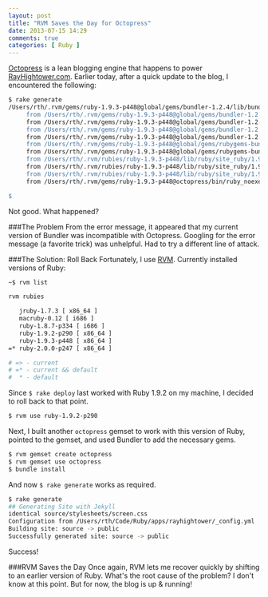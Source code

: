 ```yaml
---
layout: post
title: "RVM Saves the Day for Octopress"
date: 2013-07-15 14:29
comments: true
categories: [ Ruby ]
---
```

[Octopress](http://octopress.org) is a lean blogging engine that happens to power [RayHightower.com](http://rayhightower.com). Earlier today, after a quick update to the blog, I encountered the following:

```bash
$ rake generate
/Users/rth/.rvm/gems/ruby-1.9.3-p448@global/gems/bundler-1.2.4/lib/bundler/rubygems_integration.rb:187:in `stub_source_index170': uninitialized constant Gem::SourceIndex (NameError)
     from /Users/rth/.rvm/gems/ruby-1.9.3-p448@global/gems/bundler-1.2.4/lib/bundler/rubygems_integration.rb:353:in `stub_rubygems'
     from /Users/rth/.rvm/gems/ruby-1.9.3-p448@global/gems/bundler-1.2.4/lib/bundler/rubygems_integration.rb:250:in `replace_entrypoints'
     from /Users/rth/.rvm/gems/ruby-1.9.3-p448@global/gems/bundler-1.2.4/lib/bundler/runtime.rb:14:in `setup'
     from /Users/rth/.rvm/gems/ruby-1.9.3-p448@global/gems/bundler-1.2.4/lib/bundler.rb:116:in `setup'
     from /Users/rth/.rvm/gems/ruby-1.9.3-p448@global/gems/rubygems-bundler-1.1.0/lib/rubygems-bundler/noexec.rb:77:in `setup'
     from /Users/rth/.rvm/gems/ruby-1.9.3-p448@global/gems/rubygems-bundler-1.1.0/lib/rubygems-bundler/noexec.rb:89:in `<top (required)>'
     from /Users/rth/.rvm/rubies/ruby-1.9.3-p448/lib/ruby/site_ruby/1.9.1/rubygems/core_ext/kernel_require.rb:116:in `require'
     from /Users/rth/.rvm/rubies/ruby-1.9.3-p448/lib/ruby/site_ruby/1.9.1/rubygems/core_ext/kernel_require.rb:116:in `rescue in require'
     from /Users/rth/.rvm/rubies/ruby-1.9.3-p448/lib/ruby/site_ruby/1.9.1/rubygems/core_ext/kernel_require.rb:122:in `require'
     from /Users/rth/.rvm/gems/ruby-1.9.3-p448@octopress/bin/ruby_noexec_wrapper:9:in `<main>'

$
```

Not good. What happened?
<!--more-->
###The Problem
From the error message, it appeared that my current version of Bundler was incompatible with Octopress. Googling for the error message (a favorite trick) was unhelpful. Had to try a different line of attack.

###The Solution: Roll Back
Fortunately, I use [RVM](http://rayhightower.com/blog/2013/05/16/upgrading-ruby-with-rvm/). Currently installed versions of Ruby:

```bash
~$ rvm list

rvm rubies

   jruby-1.7.3 [ x86_64 ]
   macruby-0.12 [ i686 ]
   ruby-1.8.7-p334 [ i686 ]
   ruby-1.9.2-p290 [ x86_64 ]
   ruby-1.9.3-p448 [ x86_64 ]
=* ruby-2.0.0-p247 [ x86_64 ]

# => - current
# =* - current && default
#  * - default
```

Since `$ rake deploy` last worked with Ruby 1.9.2 on my machine, I decided to roll back to that point.

```bash
$ rvm use ruby-1.9.2-p290

```

Next, I built another `octopress` gemset to work with this version of Ruby, pointed to the gemset, and used Bundler to add the necessary gems.

```bash
$ rvm gemset create octopress
$ rvm gemset use octopress
$ bundle install
```

And now `$ rake generate` works as required.

```bash
$ rake generate
## Generating Site with Jekyll
identical source/stylesheets/screen.css
Configuration from /Users/rth/Code/Ruby/apps/rayhightower/_config.yml
Building site: source -> public
Successfully generated site: source -> public
```

Success!

###RVM Saves the Day
Once again, RVM lets me recover quickly by shifting to an earlier version of Ruby. What's the root cause of the problem? I don't know at this point. But for now, the blog is up & running!
